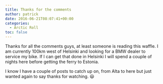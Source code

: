 ```yaml
---
title: Thanks for the comments
author: patrick
date: 2016-06-21T08:07:41+00:00
categories:
  - Arctic Roll
toc: false
---
```

Thanks for all the comments guys, at least someone is reading this waffle. I am currently 100km west of Helsinki and looking for a BMW dealer to service my bike. If I can get that done in Helsinki I will spend a couple of nights here before getting the ferry to Estonia.

I know I have a couple of posts to catch up on, from Alta to here but just wanted again to say thanks for watching. 😃
